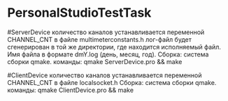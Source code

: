 # PersonalStudioTestTask
#ServerDevice
количество каналов устанавливается переменной CHANNEL_CNT в файле multimeterconstants.h
лог-файл будет сгенерирован в той же директории, где находится исполняемый файл. Имя файла в формате dmY.log (день, месяц, год).
Сборка:
система сборки qmake.
команды:
qmake ServerDevice.pro && make

#ClientDevice
количество каналов устанавливается переменной CHANNEL_CNT в файле localsocket.h
Сборка:
система сборки qmake.
команды:
qmake ClientDevice.pro && make

